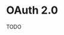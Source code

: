 # OAuth 2.0

<!--
https://app.pluralsight.com/library/courses/oauth2-json-web-tokens-openid-connect-introduction/table-of-contents?aid=7010a000002BWqBAAW
-->

TODO
